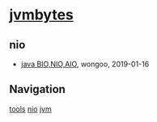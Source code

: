 # [jvmbytes](http://jvmbytes.com)

## nio
* [java BIO,NIO,AIO](/nio/java-nio), wongoo, 2019-01-16

## Navigation
[tools](/tools/)
[nio](/nio/)
[jvm](/jvm/)
